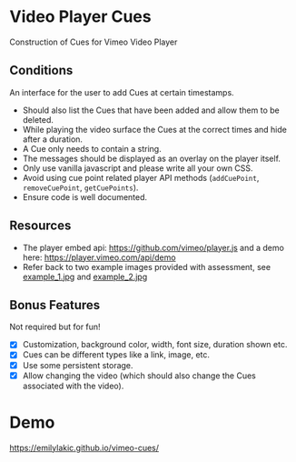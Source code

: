 # Video Player Cues
Construction of Cues for Vimeo Video Player

## Conditions
An interface for the user to add Cues at certain timestamps.
- Should also list the Cues that have been added and allow them to be deleted.
- While playing the video surface the Cues at the correct times and hide after a duration.
- A Cue only needs to contain a string.
- The messages should be displayed as an overlay on the player itself.
- Only use vanilla javascript and please write all your own CSS.
- Avoid using cue point related player API methods (`addCuePoint`, `removeCuePoint`, `getCuePoints`).
- Ensure code is well documented.

## Resources

- The player embed api: https://github.com/vimeo/player.js and a demo here: https://player.vimeo.com/api/demo
- Refer back to two example images provided with assessment, see [example_1.jpg](./example_1.jpg) and [example_2.jpg](./example_2.jpg)

## Bonus Features
Not required but for fun!

- [x] Customization, background color, width, font size, duration shown etc.
- [x] Cues can be different types like a link, image, etc.
- [x] Use some persistent storage.
- [x] Allow changing the video (which should also change the Cues associated with the video).

# Demo
https://emilylakic.github.io/vimeo-cues/
